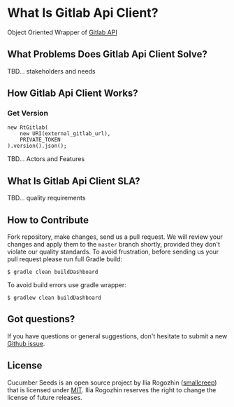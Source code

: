 # What Is Gitlab Api Client?

Object Oriented Wrapper of [Gitlab API](https://gitlab.com/help/api/README.md)

## What Problems Does Gitlab Api Client Solve?

TBD... stakeholders and needs

## How Gitlab Api Client Works?

### Get Version
```
new RtGitlab(
    new URI(external_gitlab_url),
    PRIVATE_TOKEN
).version().json();
```

TBD... Actors and Features

## What Is Gitlab Api Client SLA?

TBD... quality requirements

## How to Contribute

Fork repository, make changes, send us a pull request. We will review
your changes and apply them to the `master` branch shortly, provided
they don't violate our quality standards. To avoid frustration, before
sending us your pull request please run full Gradle build:

```
$ gradle clean buildDashboard
```

To avoid build errors use gradle wrapper:

```
$ gradlew clean buildDashboard
```

## Got questions?

If you have questions or general suggestions, don't hesitate to submit
a new [Github issue](https://github.com/smallcreep/gitlab-api-client/issues/new).

## License

Cucumber Seeds is an open source project by Ilia Rogozhin ([smallcreep](https://github.com/smallcreep)) 
that is licensed under [MIT](http://opensource.org/licenses/MIT). Ilia Rogozhin
reserves the right to change the license of future releases.
